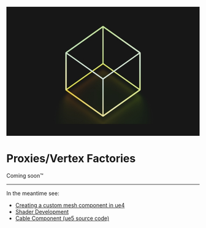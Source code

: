 ![Wireframe cube](img/proxy.jpg)

# Proxies/Vertex Factories

Coming soon™

---

In the meantime see:

- [Creating a custom mesh component in ue4](https://medium.com/realities-io/creating-a-custom-mesh-component-in-ue4-part-1-an-in-depth-explanation-of-vertex-factories-4a6fd9fd58f2)
- [Shader Development](https://docs.unrealengine.com/4.27/en-US/ProgrammingAndScripting/Rendering/ShaderDevelopment/)
- [Cable Component (ue5 source code)](https://github.com/EpicGames/UnrealEngine/blob/5.0/Engine/Plugins/Runtime/CableComponent/Source/CableComponent/Private/CableComponent.cpp)
